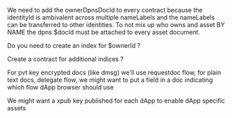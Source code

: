 We need to add the ownerDpnsDocId to every contract because the identityId is ambivalent across multiple nameLabels and the nameLabels can be transferred to other identities. To not mix up who owns and asset BY NAME the dpns \$docId must be attached to every asset document.

Do you need to create an index for \$ownerId ?

Create a contract for additional indices ?

For pvt key encrypted docs (like dmsg) we'll use requestdoc flow, for plain text docs, delegate flow,
we might want to put a field in a doc indicating which flow dApp browser should use

We might want a xpub key published for each dApp to enable dApp specific assets
